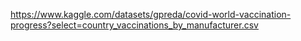 https://www.kaggle.com/datasets/gpreda/covid-world-vaccination-progress?select=country_vaccinations_by_manufacturer.csv
